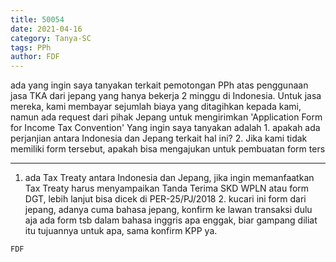 ```yaml
---
title: 50054
date: 2021-04-16
category: Tanya-SC
tags: PPh
author: FDF
---
```


ada yang ingin saya tanyakan terkait pemotongan PPh atas penggunaan jasa TKA dari jepang yang hanya bekerja 2 minggu di Indonesia. Untuk jasa mereka, kami membayar sejumlah biaya yang ditagihkan kepada kami, namun ada request dari pihak Jepang untuk mengirimkan 'Application Form for Income Tax Convention' Yang ingin saya tanyakan adalah 1. apakah ada perjanjian antara Indonesia dan Jepang terkait hal ini? 2. Jika kami tidak memiliki form tersebut, apakah bisa mengajukan untuk pembuatan form ters

---

1. ada Tax Treaty antara Indonesia dan Jepang, jika ingin memanfaatkan Tax Treaty harus menyampaikan Tanda Terima SKD WPLN atau form DGT, lebih lanjut bisa dicek di PER-25/PJ/2018 2. kucari ini form dari jepang, adanya cuma bahasa jepang, konfirm ke lawan transaksi dulu aja ada form tsb dalam bahasa inggris apa enggak, biar gampang diliat itu tujuannya untuk apa, sama konfirm KPP ya.

`FDF`
